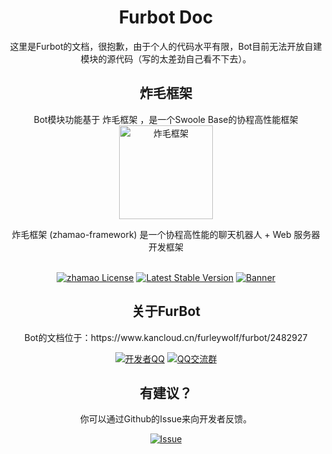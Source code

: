 <div align="center">
  

  <h1>Furbot Doc</h1>
这里是Furbot的文档，很抱歉，由于个人的代码水平有限，Bot目前无法开放自建模块的源代码（写的太差劲自己看不下去）。

  <h2>炸毛框架</h2>
Bot模块功能基于<a herf="https://github.com/zhamao-robot/zhamao-framework"> 炸毛框架 </a>，是一个Swoole Base的协程高性能框架<br>
<img src="https://cdn.jsdelivr.net/gh/zhamao-robot/zhamao-framework/resources/images/logo_trans.png" width = "150" height = "150" alt="炸毛框架"><br>

炸毛框架 (zhamao-framework) 是一个协程高性能的聊天机器人 + Web 服务器开发框架<br><br>

[![zhamao License](https://img.shields.io/hexpm/l/plug.svg?maxAge=2592000)](https://github.com/zhamao-robot/zhamao-framework/blob/master/LICENSE)
[![Latest Stable Version](http://img.shields.io/packagist/v/zhamao/framework.svg)](https://packagist.org/packages/zhamao/framework)
[![Banner](https://img.shields.io/badge/OneBot-v11-success)](https://github.com/howmanybots/onebot)

  <h2>关于FurBot</h2>
Bot的文档位于：https://www.kancloud.cn/furleywolf/furbot/2482927

[![开发者QQ](https://img.shields.io/badge/开发者QQ-2111626525-orange.svg)](http://wpa.qq.com/msgrd?v=3&uin=2111626525&site=qq&menu=yes)
[![QQ交流群](https://img.shields.io/badge/QQ交流群-93579624-green.svg)](https://qm.qq.com/cgi-bin/qm/qr?k=bdY6XA2HJWKZJ3Hu2QRhuheINZJuCAdd&jump_from=webapi)

  <h2>有建议？</h2>
你可以通过Github的Issue来向开发者反馈。

[![Issue](https://img.shields.io/badge/提交一个Issue-success)](https://github.com/furleywolf/FurbotDoc/issues/new)
<div/>
